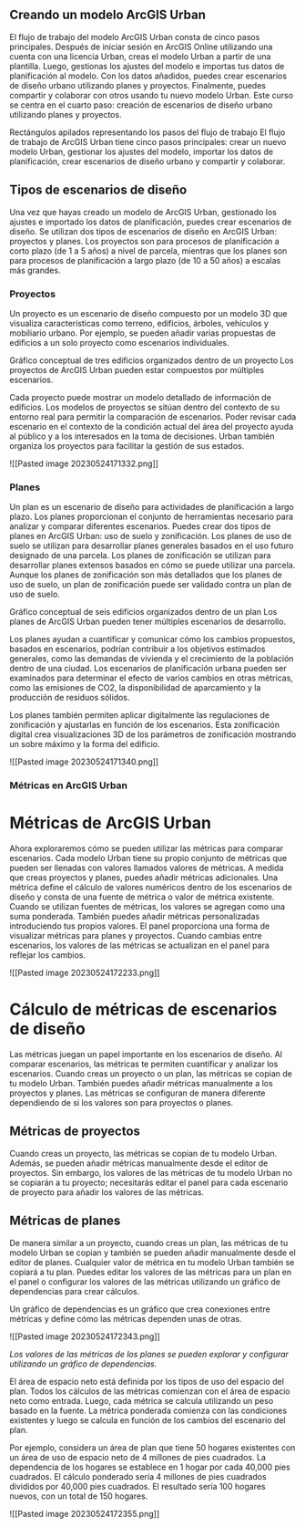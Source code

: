   
## Creando un modelo ArcGIS Urban 

El flujo de trabajo del modelo ArcGIS Urban consta de cinco pasos principales. Después de iniciar sesión en ArcGIS Online utilizando una cuenta con una licencia Urban, creas el modelo Urban a partir de una plantilla. Luego, gestionas los ajustes del modelo e importas tus datos de planificación al modelo. Con los datos añadidos, puedes crear escenarios de diseño urbano utilizando planes y proyectos. Finalmente, puedes compartir y colaborar con otros usando tu nuevo modelo Urban. Este curso se centra en el cuarto paso: creación de escenarios de diseño urbano utilizando planes y proyectos.

Rectángulos apilados representando los pasos del flujo de trabajo El flujo de trabajo de ArcGIS Urban tiene cinco pasos principales: crear un nuevo modelo Urban, gestionar los ajustes del modelo, importar los datos de planificación, crear escenarios de diseño urbano y compartir y colaborar.

## Tipos de escenarios de diseño 

Una vez que hayas creado un modelo de ArcGIS Urban, gestionado los ajustes e importado los datos de planificación, puedes crear escenarios de diseño. Se utilizan dos tipos de escenarios de diseño en ArcGIS Urban: proyectos y planes. Los proyectos son para procesos de planificación a corto plazo (de 1 a 5 años) a nivel de parcela, mientras que los planes son para procesos de planificación a largo plazo (de 10 a 50 años) a escalas más grandes.

### Proyectos 

Un proyecto es un escenario de diseño compuesto por un modelo 3D que visualiza características como terreno, edificios, árboles, vehículos y mobiliario urbano. Por ejemplo, se pueden añadir varias propuestas de edificios a un solo proyecto como escenarios individuales.

Gráfico conceptual de tres edificios organizados dentro de un proyecto Los proyectos de ArcGIS Urban pueden estar compuestos por múltiples escenarios.

Cada proyecto puede mostrar un modelo detallado de información de edificios. Los modelos de proyectos se sitúan dentro del contexto de su entorno real para permitir la comparación de escenarios. Poder revisar cada escenario en el contexto de la condición actual del área del proyecto ayuda al público y a los interesados en la toma de decisiones. Urban también organiza los proyectos para facilitar la gestión de sus estados.

![[Pasted image 20230524171332.png]]

### Planes 

Un plan es un escenario de diseño para actividades de planificación a largo plazo. Los planes proporcionan el conjunto de herramientas necesario para analizar y comparar diferentes escenarios. Puedes crear dos tipos de planes en ArcGIS Urban: uso de suelo y zonificación. Los planes de uso de suelo se utilizan para desarrollar planes generales basados en el uso futuro designado de una parcela. Los planes de zonificación se utilizan para desarrollar planes extensos basados en cómo se puede utilizar una parcela. Aunque los planes de zonificación son más detallados que los planes de uso de suelo, un plan de zonificación puede ser validado contra un plan de uso de suelo.

Gráfico conceptual de seis edificios organizados dentro de un plan Los planes de ArcGIS Urban pueden tener múltiples escenarios de desarrollo.

Los planes ayudan a cuantificar y comunicar cómo los cambios propuestos, basados en escenarios, podrían contribuir a los objetivos estimados generales, como las demandas de vivienda y el crecimiento de la población dentro de una ciudad. Los escenarios de planificación urbana pueden ser examinados para determinar el efecto de varios cambios en otras métricas, como las emisiones de CO2, la disponibilidad de aparcamiento y la producción de residuos sólidos.

Los planes también permiten aplicar digitalmente las regulaciones de zonificación y ajustarlas en función de los escenarios. Esta zonificación digital crea visualizaciones 3D de los parámetros de zonificación mostrando un sobre máximo y la forma del edificio.

![[Pasted image 20230524171340.png]]


### Métricas en ArcGIS Urban 

# Métricas de ArcGIS Urban

Ahora exploraremos cómo se pueden utilizar las métricas para comparar escenarios. Cada modelo Urban tiene su propio conjunto de métricas que pueden ser llenadas con valores llamados valores de métricas. A medida que creas proyectos y planes, puedes añadir métricas adicionales. Una métrica define el cálculo de valores numéricos dentro de los escenarios de diseño y consta de una fuente de métrica o valor de métrica existente. Cuando se utilizan fuentes de métricas, los valores se agregan como una suma ponderada. También puedes añadir métricas personalizadas introduciendo tus propios valores. El panel proporciona una forma de visualizar métricas para planes y proyectos. Cuando cambias entre escenarios, los valores de las métricas se actualizan en el panel para reflejar los cambios.

![[Pasted image 20230524172233.png]]

# Cálculo de métricas de escenarios de diseño

Las métricas juegan un papel importante en los escenarios de diseño. Al comparar escenarios, las métricas te permiten cuantificar y analizar los escenarios. Cuando creas un proyecto o un plan, las métricas se copian de tu modelo Urban. También puedes añadir métricas manualmente a los proyectos y planes. Las métricas se configuran de manera diferente dependiendo de si los valores son para proyectos o planes.

## Métricas de proyectos

Cuando creas un proyecto, las métricas se copian de tu modelo Urban. Además, se pueden añadir métricas manualmente desde el editor de proyectos. Sin embargo, los valores de las métricas de tu modelo Urban no se copiarán a tu proyecto; necesitarás editar el panel para cada escenario de proyecto para añadir los valores de las métricas.

## Métricas de planes

De manera similar a un proyecto, cuando creas un plan, las métricas de tu modelo Urban se copian y también se pueden añadir manualmente desde el editor de planes. Cualquier valor de métrica en tu modelo Urban también se copiará a tu plan. Puedes editar los valores de las métricas para un plan en el panel o configurar los valores de las métricas utilizando un gráfico de dependencias para crear cálculos.

Un gráfico de dependencias es un gráfico que crea conexiones entre métricas y define cómo las métricas dependen unas de otras.

![[Pasted image 20230524172343.png]]

_Los valores de las métricas de los planes se pueden explorar y configurar utilizando un gráfico de dependencias._

El área de espacio neto está definida por los tipos de uso del espacio del plan. Todos los cálculos de las métricas comienzan con el área de espacio neto como entrada. Luego, cada métrica se calcula utilizando un peso basado en la fuente. La métrica ponderada comienza con las condiciones existentes y luego se calcula en función de los cambios del escenario del plan.

Por ejemplo, considera un área de plan que tiene 50 hogares existentes con un área de uso de espacio neto de 4 millones de pies cuadrados. La dependencia de los hogares se establece en 1 hogar por cada 40,000 pies cuadrados. El cálculo ponderado sería 4 millones de pies cuadrados divididos por 40,000 pies cuadrados. El resultado sería 100 hogares nuevos, con un total de 150 hogares.


![[Pasted image 20230524172355.png]]


